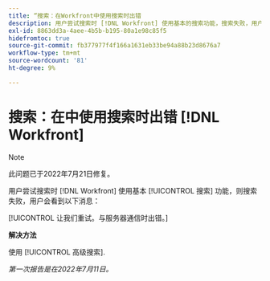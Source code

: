 ```yaml
---
title: “搜索：在Workfront中使用搜索时出错
description: 用户尝试搜索时 [!DNL Workfront] 使用基本的搜索功能，搜索失败，用户会看到错误消息。
exl-id: 8863dd3a-4aee-4b5b-b195-80a1e98c85f5
hidefromtoc: true
source-git-commit: fb377977f4f166a1631eb33be94a88b23d8676a7
workflow-type: tm+mt
source-wordcount: '81'
ht-degree: 9%

---
```


# 搜索：在中使用搜索时出错 [!DNL Workfront]

>[!NOTE]
>
>此问题已于2022年7月21日修复。

用户尝试搜索时 [!DNL Workfront] 使用基本 [!UICONTROL 搜索] 功能，则搜索失败，用户会看到以下消息：

[!UICONTROL 让我们重试。与服务器通信时出错。]

**解决方法**

使用 [!UICONTROL 高级搜索].

_第一次报告是在2022年7月11日。_
